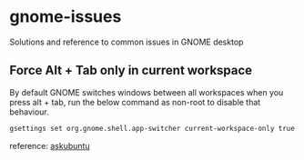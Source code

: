 # gnome-issues
Solutions and reference to common issues in GNOME desktop


## Force Alt + Tab only in current workspace

By default GNOME switches windows between all workspaces when you press alt + tab,
run the below command as non-root to disable that behaviour.

```bash
gsettings set org.gnome.shell.app-switcher current-workspace-only true
```
reference: [askubuntu](https://askubuntu.com/questions/464946/force-alt-tab-to-switch-only-on-current-workspace-in-gnome-shell)
